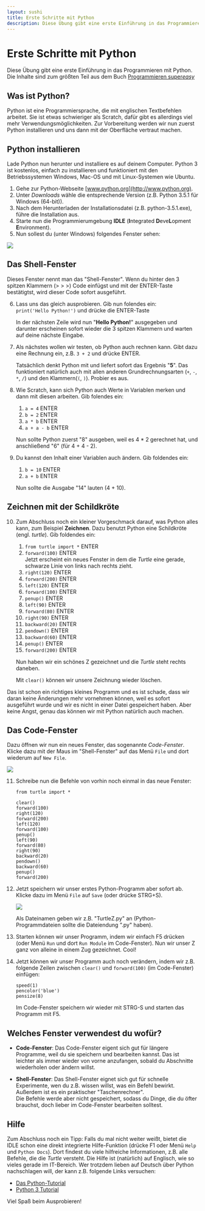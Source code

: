 ```yaml
---
layout: sushi
title: Erste Schritte mit Python
description: Diese Übung gibt eine erste Einführung in das Programmieren mit Python.
---
```



# Erste Schritte mit Python

Diese Übung gibt eine erste Einführung in das Programmieren mit Python.
Die Inhalte sind zum größten Teil aus dem Buch [Programmieren super*easy*](http://www.amazon.de/Programmieren-supereasy-Einfacher-Einstieg-SCRATCH/dp/3831027005/ref=sr_1_1?ie=UTF8&qid=1452990098&sr=8-1&keywords=programmieren+f%C3%BCr+kinder)


## Was ist Python?

Python ist eine Programmiersprache, die mit englischen Textbefehlen arbeitet. Sie ist etwas schwieriger als Scratch, dafür gibt es allerdings viel mehr Verwendungsmöglichkeiten.
Zur Vorbereitung werden wir nun zuerst Python installieren und uns dann mit der Oberfläche vertraut machen.


## Python installieren

Lade Python nun herunter und installiere es auf deinem Computer. Python 3 ist kostenlos, einfach zu installieren und funktioniert mit den Betriebssystemen Windows, Mac-OS und mit Linux-Systemen wie Ubuntu.

1. Gehe zur Python-Webseite [www.python.org](http://www.python.org).
2. Unter *Downloads* wähle die entsprechende Version (z.B. Python 3.5.1 für Windows (64-bit)).
3. Nach dem Herunterladen der Installationsdatei (z.B. python-3.5.1.exe), führe die Installation aus.
4. Starte nun die Programmierumgebung **IDLE** (**I**ntegrated **D**eve**L**opment **E**nvironment).
5. Nun sollest du (unter Windows) folgendes Fenster sehen:

![](python-erste-schritte/IDLE-Windows.png)


## Das Shell-Fenster

Dieses Fenster nennt man das "Shell-Fenster". Wenn du hinter den 3 spitzen Klammern (> > >) Code einfügst und mit der ENTER-Taste bestätigtst, wird dieser Code sofort ausgeführt.

6. Lass uns das gleich ausprobieren. Gib nun folendes ein:   
   `print('Hello Python!')` und drücke die ENTER-Taste

   In der nächsten Zeile wird nun "**Hello Python!**" ausgegeben und darunter erscheinen sofort wieder die 3 spitzen Klammern und warten auf deine nächste Eingabe.

7. Als nächstes wollen wir testen, ob Python auch rechnen kann. Gibt dazu eine Rechnung ein, z.B. `3 + 2` und drücke ENTER.

   Tatsächlich denkt Python mit und liefert sofort das Ergebnis "**5**". Das funktioniert natürlich auch mit allen anderen Grundrechnungsarten (`+`, `-`, `*`, `/`) und den Klammern(`(`, `)`). Probier es aus.

8. Wie Scratch, kann sich Python auch Werte in Variablen merken und dann mit diesen arbeiten. Gib folendes ein:
   1. `a = 4` ENTER
   2. `b = 2` ENTER
   3. `a * b` ENTER
   4. `a + a - b` ENTER

   Nun sollte Python zuerst "8" ausgeben, weil es 4 * 2 gerechnet hat, und anschließend "6" (für 4 + 4 - 2).

9. Du kannst den Inhalt einer Variablen auch ändern. Gib foldendes ein:
   1. `b = 10` ENTER
   2. `a + b` ENTER

   Nun sollte die Ausgabe "14" lauten (4 + 10).


## Zeichnen mit der Schildkröte

10. Zum Abschluss noch ein kleiner Vorgeschmack darauf, was Python alles kann, zum Beispiel **Zeichnen**. Dazu benutzt Python eine Schildkröte (engl. *turtle*). Gib foldendes ein:
    1. `from turtle import *` ENTER
    2. `forward(100)` ENTER  
       Jetzt erscheint ein neues Fenster in dem die *Turtle* eine gerade, schwarze Linie von links nach rechts zieht.
    3. `right(120)` ENTER
    4. `forward(200)` ENTER
    5. `left(120)` ENTER
    6. `forward(100)` ENTER
    7. `penup()` ENTER
    8. `left(90)` ENTER
    9. `forward(80)` ENTER
    10. `right(90)` ENTER
    11. `backward(20)` ENTER
    12. `pendown()` ENTER
    13. `backward(60)` ENTER
    14. `penup()` ENTER
    15. `forward(200)` ENTER

    Nun haben wir ein schönes Z gezeichnet und die *Turtle* steht rechts daneben.

	Mit `clear()` können wir unsere Zeichnung wieder löschen.

Das ist schon ein richtiges kleines Programm und es ist schade, dass wir daran keine Änderungen mehr vornehmen können, weil es sofort ausgeführt wurde und wir es nicht in einer Datei gespeichert haben. Aber keine Angst, genau das können wir mit Python natürlich auch machen.


## Das Code-Fenster

Dazu öffnen wir nun ein neues Fenster, das sogenannte *Code-Fenster*. Klicke dazu mit der Maus im "Shell-Fenster" auf das Menü `File` und dort wiederum auf `New File`.

![](python-erste-schritte/IDLE-NewFile.png)

11. Schreibe nun die Befehle von vorhin noch einmal in das neue Fenster:

		from turtle import *

		clear()
		forward(100)
		right(120) 
		forward(200)
		left(120)
		forward(100)
		penup()  
		left(90)
		forward(80)
		right(90)
		backward(20)
		pendown()
		backward(60)
		penup()
		forward(200)

12. Jetzt speichern wir unser erstes Python-Programm aber sofort ab. Klicke dazu im Menü `File` auf `Save` (oder drücke STRG+S).

    ![](python-erste-schritte/IDLE-Save.png)

    Als Dateinamen geben wir z.B. "TurtleZ.py" an (Python-Programmdateien sollte die Dateiendung ".py" haben).

13. Starten können wir unser Programm, indem wir einfach F5 drücken (oder Menü `Run` und dort `Run Module` im Code-Fenster).
    Nun wir unser Z ganz von alleine in einem Zug gezeichnet. Cool!

14. Jetzt können wir unser Programm auch noch verändern, indem wir z.B. folgende Zeilen zwischen `clear()` und `forward(100)` (im Code-Fenster) einfügen:

		speed(1)
		pencolor('blue')
		pensize(8)
	
	Im Code-Fenster speichern wir wieder mit STRG-S und starten das Programm mit F5.


## Welches Fenster verwendest du wofür?

* **Code-Fenster**:
  Das Code-Fenster eigent sich gut für längere Programme, weil du sie speichern und bearbeiten kannst. Das ist leichter als immer wieder von vorne anzufangen, sobald du Abschnitte wiederholen oder ändern willst.

* **Shell-Fenster**:
  Das Shell-Fenster eignet sich gut für schnelle Experimente, wen du z.B. wissen willst, was ein Befehl bewirkt. Außerdem ist es ein praktischer "Taschenrechner".  
  Die Befehle werde aber nicht gespeichert, sodass du Dinge, die du öfter brauchst, doch lieber im Code-Fenster bearbeiten solltest.


## Hilfe

Zum Abschluss noch ein Tipp: Falls du mal nicht weiter weißt, bietet die IDLE schon eine direkt integrierte Hilfe-Funktion (drücke F1 oder Menü `Help` und `Python Docs`). Dort findest du viele hilfreiche Informationen, z.B. alle Befehle, die die *Turtle* versteht. Die Hilfe ist (natürlich) auf Englisch, wie so vieles gerade im IT-Bereich.
Wer trotzdem lieben auf Deutsch über Python nachschlagen will, der kann z.B. folgende Links versuchen:

* [Das Python-Tutorial](https://py-tutorial-de.readthedocs.org/de/python-3.3/)
* [Python 3 Tutorial](http://www.python-kurs.eu/python3_kurs.php)


<div class="alert alert-info cd-alert-large">Viel Spaß beim Ausprobieren!</div>
